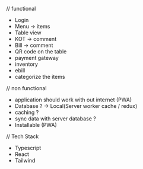 // functional

- Login
- Menu -> items
- Table view
- KOT -> comment
- Bill -> comment
- QR code on the table
- payment gateway
- inventory
- ebill
- categorize the items

// non functional

- application should work with out internet (PWA)
- Database ? -> Local(Server worker cache / redux)
- caching ?
- sync data with server database ?
- Installable (PWA)

// Tech Stack

- Typescript
- React
- Tailwind
